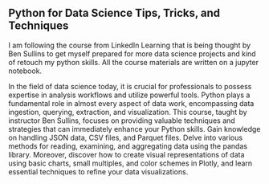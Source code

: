 ## Python for Data Science Tips, Tricks, and Techniques
I am following the course from LinkedIn Learning that is being thought by Ben Sullins to get myself prepared for more data science projects and kind of retouch my python skills. All the course materials are written on a jupyter notebook. 

In the field of data science today, it is crucial for professionals to possess expertise in analysis workflows and utilize powerful tools. Python plays a fundamental role in almost every aspect of data work, encompassing data ingestion, querying, extraction, and visualization. This course, taught by instructor Ben Sullins, focuses on providing valuable techniques and strategies that can immediately enhance your Python skills. Gain knowledge on handling JSON data, CSV files, and Parquet files. Delve into various methods for reading, examining, and aggregating data using the pandas library. Moreover, discover how to create visual representations of data using basic charts, small multiples, and color schemes in Plotly, and learn essential techniques to refine your data visualizations.
